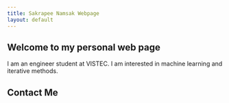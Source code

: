 ```yaml
---
title: Sakrapee Namsak Webpage
layout: default
---
```



## Welcome to my personal web page
I am an engineer student at VISTEC. I am interested in machine learning and iterative methods.

## Contact Me
